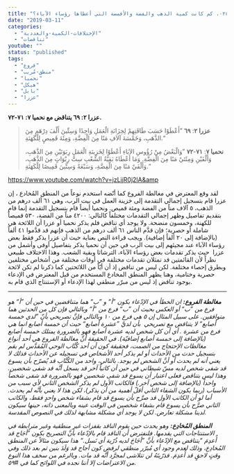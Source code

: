 ```yaml
---
title: "الإعتراض ٠٢٥، كم كانت كمية الذهب والفضة والأقمصة التي أعطاها رؤساء الآباء؟"
date: "2019-03-11"
categories: 
  - "الإختلافات-الكمية-والعددية"
  - "تناقضات"
youtube: ""
status: "published"
tags: 
  - "فروع"
  - "منطق-مُريب"
  - "نحميا"
  - "هيكل"
  - "بابل"
  - "عزرا"
---
```


**عزرا ٢: ٦٩ يتناقض مع نحميا ٧: ٧١-٧٢.**

> **عزرا ٢**: **٦٩** ”أَعْطَوْا حَسَبَ طَاقَتِهِمْ لِخِزَانَةِ الْعَمَلِ وَاحِدًا وَسِتِّينَ أَلْفَ دِرْهَمٍ مِنَ الذَّهَبِ، وَخَمْسَةَ آلاَفِ مَنًا مِنَ الْفِضَّةِ، وَمِئَةَ قَمِيصٍ لِلْكَهَنَةِ.“
> 
> **نحميا ٧**: **٧١**\-**٧٢** ”وَالْبَعْضُ مِنْ رُؤُوسِ الآبَاءِ أَعْطَوْا لِخَزِينَةِ الْعَمَلِ رِبَوَتَيْنِ مِنَ الذَّهَبِ، وَأَلْفَيْنِ وَمِئَتَيْ مَنًا مِنَ الْفِضَّةِ. وَمَا أَعْطَاهُ بَقِيَّةُ الشَّعْبِ سِتَّ رِبْوَاتٍ مِنَ الذَّهَبِ، وَأَلْفَيْ مَنًا مِنَ الْفِضَّةِ، وَسَبْعَةً وَسِتِّينَ قَمِيصًا لِلْكَهَنَةِ.“

https://www.youtube.com/watch?v=jzLjjR0j2lA&amp

لقد وقع المعترض في مغالطة الفروع كما أنّضه استخدم نوعاً من المنطق المُخادع ، إن عزرا قام بتسجيل إجمالي التقدمة إلى خزينة العمل في بيت الرب، وهي ٦١ ألف درهم من الذهب، ٥ آلاف مناً من الفضة ومئة قميص. ونحميا أيضاً قام بتسجيل التقدمة إنما قام بتقديم تفاصيل وظهر إجمالي التقدمات مختلفاً كالتالي: ٤٢٠٠ مناً من الفضة، ٥٣٠ قميصاً للكهنة، وخمسون منضحة. ولا يوجد أي تناقض فلم يذكر نحميا أو عزرا أن اللائحة هي شاملة أو حصرية؛ فإن قدَّم الناس ٦١ ألف درهم من الذهب فإنهم قد قدَّموا ٤١ ألفاً (بالإضافة إلى ٢٠ ألفاً إضافية). ويجب قراءة النص بعناية حيث أن عزرا يذكر فقط بعض رؤساء الآباء عند مجيئهم إلى بيت الرب في حين أن نحميا يذكر بتفاصيل أوفى وأشمل من عزرا  حيث يذكر تقدمات بعض رؤساء الآباء، الترشاثا وبقية الشعب. وهذا الاختلاف طبيعي نظراً لأن القائمتين قد تمثلان تقدمات مختلفة في أوقات مختلفة من أشخاص مختلفين وبطرق إحصاء مختلفة. لكن ليس من تناقض إذ أن أيّاً من اللائحتين كما ذكرنا لم تكن لائحة حصرية وختامية، وهنا يظهر المنطق المخادع المستخدم من قبل المعترض في الإدعاء بوجود تناقض إذ ليس من مبرّر منطقي لهذا الإدعاء أو الإستنتاج الذي قام به.

* * *

_**مغالطة الفروع:** ان الخطأ في الإدّعاء بكون ”أ“ و ”ب“ هما متناقضين في حين أن ”أ“ هو فرع من ”ب“ أو العكس بحيث أن ”ب“ فرع من ”أ“ وبالتالي فإن كل من الحدثين هما متوافقين. على سبيل المثال إن ٥ هي فرع من ١٠ وبالتالي فإنَّ تصريحي بأنّ ”لدي خمسة أصابع“ لا يتناقض مع تصريحي  بأن لديَّ ”عشرة أصابع“ حيث أن خمسة أصابع انما هي فرع من عشرة . أي أن كل شخص لديه عشرة أصابع فهو بالضرورة يمتلك خمسة أصابع (بالإضافة إلى خمسة أصابع إضافيّة). في الحقيقة أنَّ مغالطة الفروع هي أحد أنواع مغالطات الإحتجاج من الصمت، فحقيقة كون أن أحد كُتَّاب الوحي المُقدَّس لم يقم بتسجيل حدث من الأحداث أو لم يذكر أحد الأشخاص في تسجيله عن الأحداث فذلك لا يعني أنه لم يحدث أو أنَّ الشخص لم يوجد. بالتالي، واحد من الكُتَّاب قد يُصرّح بأن يسوع قد شفى شخص لديه مسّ شيطاني في حين أن كاتباً آخر قد يسجل أنَّه قد شفى شخصين. وهذا ليس بتناقض فعلى اعتبار أن يسوع قد شفى شخصين فهو بالضرورة قد شفى شخصاً واحداً (بالإضافة إلى شخص آخر.) فالكاتب الأول لم يذكر الشخص الثاني لأي سبب من الأسباب (ربما يكون الشفاء الثاني أقلّ أهمية من أن يذكر)، لكن هذا لا يعني بأنَّه لم يحدث. أما لو أن الكاتب الأول قد صرَّح بأن يسوع قد قام بشفاء شخص واحدٍ فقط، والكاتب الثاني صرَّح بأن يسوع قام بشفاء شخصين في الوقت عينه وبالمعنى ذاته، حينها سيكون لدينا مشكلة تعارض. لكن لا يوجد أي مشكلة مشابهة لذلك في النصوص المقدسة._

_**المنطق المُخادِع:** وهو يحدث حين يقوم الناقد بقفزات غير منطقية وغير مترابطة في الاستنتاجات التي يقدمها. فلنفترض أن الناقد قام بالإدّعاء بأنَّ التصريح بكون ”أجَاج قد أُعدِمَ “يتناقض مع الإدّعاء بأنَّ ”أجَاجَ لديه ذُرّية أي نَسل.“ هذا سيكون مثالاً عن المنطق المُخادِع، وذلك لعدم وجود أي مُبرّر منطقي لرفض كون أجاج قد وَلَدَ بنين ثم بعد ذلك وفي وقتٍ لاحقٍ قد أُعدِمَ. فذرّيتَهُ لن تتلاشى لمجرَّد أنَّه قد مات. وبالرغم من سخف هذا النوع من الاعتراضات إلا أننا نجده في اللوائح كما في #٥٩._
